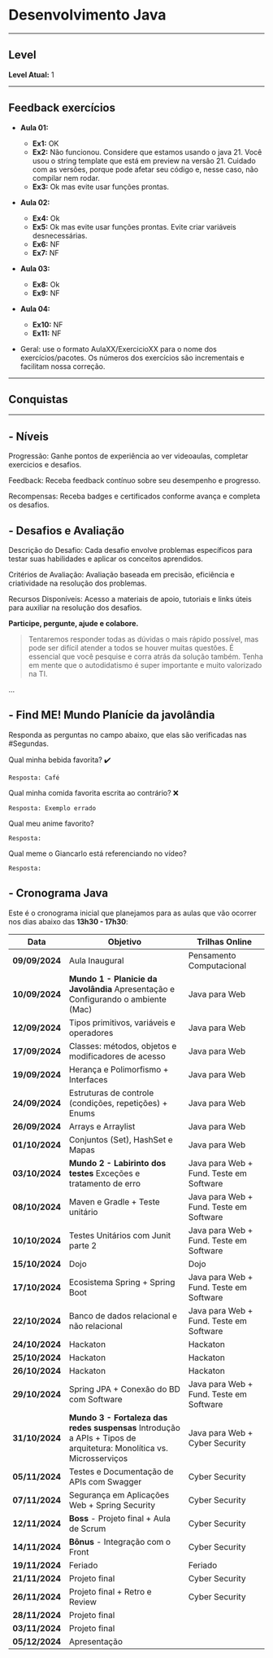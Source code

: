 # Desenvolvimento Java

---
## Level
**Level Atual:** 1

---
## Feedback exercícios

- **Aula 01:**
	- **Ex1:** OK
	- **Ex2:** Não funcionou. Considere que estamos usando o java 21. Você usou o string template que está em preview na versão 21. Cuidado com as versões, porque pode afetar seu código e, nesse caso, não compilar nem rodar.
	- **Ex3:** Ok mas evite usar funções prontas.
- **Aula 02:**
	- **Ex4:** Ok
	- **Ex5:** Ok mas evite usar funções prontas. Evite criar variáveis desnecessárias.
	- **Ex6:** NF
	- **Ex7:** NF
- **Aula 03:**
	- **Ex8:** Ok
	- **Ex9:** NF
- **Aula 04:**
	- **Ex10:** NF
	- **Ex11:** NF

- Geral: use o formato AulaXX/ExercicioXX para o nome dos exercícios/pacotes. Os números dos exercícios são incrementais e facilitam nossa correção.
  
---
## Conquistas

---
## -  Níveis
Progressão: Ganhe pontos de experiência ao ver videoaulas, completar exercicios e desafios. 

Feedback: Receba feedback contínuo sobre seu desempenho e progresso. 

Recompensas: Receba badges e certificados conforme avança e completa os desafios. 

## -  Desafios e Avaliação

Descrição do Desafio: Cada desafio envolve problemas específicos para testar suas habilidades e aplicar os conceitos aprendidos.

Critérios de Avaliação: Avaliação baseada em precisão, eficiência e criatividade na resolução dos problemas.

Recursos Disponíveis: Acesso a materiais de apoio, tutoriais e links úteis para auxiliar na resolução dos desafios.


**Participe, pergunte, ajude e colabore.**

> Tentaremos responder todas as dúvidas o mais rápido possível, mas pode ser difícil atender a todos se houver muitas questões. É essencial que você pesquise e corra atrás da solução também. Tenha em mente que o autodidatismo é super importante e muito valorizado na TI.

...

## - Find ME! Mundo Planície da javolândia
Responda as perguntas no campo abaixo, que elas são verificadas nas #Segundas.

Qual minha bebida favorita? :heavy_check_mark:
```
Resposta: Café
```
Qual minha comida favorita escrita ao contrário? ❌
```
Resposta: Exemplo errado 
```
Qual meu anime favorito?
```
Resposta: 
```
Qual meme o Giancarlo está referenciando no vídeo?
```
Resposta:
```

## - Cronograma Java

Este é o cronograma inicial que planejamos para as aulas que vão ocorrer nos dias abaixo das **13h30 - 17h30**:

| Data | Objetivo | Trilhas Online |
| - | - | - |
| **09/09/2024** | Aula Inaugural | Pensamento Computacional |
| **10/09/2024** | **Mundo 1 - Planicie da Javolândia** Apresentação e Configurando o ambiente (Mac) |Java para Web|
| **12/09/2024** | Tipos primitivos, variáveis e operadores |Java para Web|
| **17/09/2024** | Classes: métodos, objetos e modificadores de acesso|Java para Web|
| **19/09/2024** | Herança e Polimorfismo + Interfaces|Java para Web|
| **24/09/2024** | Estruturas de controle (condições, repetições) + Enums|Java para Web|
| **26/09/2024** | Arrays e Arraylist |Java para Web|
| **01/10/2024** | Conjuntos (Set), HashSet e Mapas|Java para Web|
| **03/10/2024** | **Mundo 2 - Labirinto dos testes** Exceções e tratamento de erro |Java para Web + Fund. Teste em Software|
| **08/10/2024** | Maven e Gradle + Teste unitário |Java para Web + Fund. Teste em Software|
| **10/10/2024** | Testes Unitários com Junit parte 2|Java para Web + Fund. Teste em Software |
| **15/10/2024** | Dojo|Dojo|
| **17/10/2024** | Ecosistema Spring + Spring Boot |Java para Web + Fund. Teste em Software |
| **22/10/2024** | Banco de dados relacional e não relacional |Java para Web + Fund. Teste em Software|
| **24/10/2024** | Hackaton |Hackaton|
| **25/10/2024** | Hackaton |Hackaton|
| **26/10/2024** | Hackaton |Hackaton|
| **29/10/2024** | Spring JPA + Conexão do BD com Software|Java para Web + Fund. Teste em Software|
| **31/10/2024** | **Mundo 3 - Fortaleza das redes suspensas** Introdução a APIs + Tipos de arquitetura: Monolítica vs. Microsserviços |Java para Web + Cyber Security|
| **05/11/2024** | Testes e Documentação de APIs com Swagger|Cyber Security|
| **07/11/2024** | Segurança em Aplicações Web + Spring Security|Cyber Security|
| **12/11/2024** | **Boss** - Projeto final + Aula de Scrum |Cyber Security|
| **14/11/2024** | **Bônus** - Integração com o Front |Cyber Security|
| **19/11/2024** | Feriado | Feriado |
| **21/11/2024** | Projeto final |Cyber Security|
| **26/11/2024** | Projeto final + Retro e Review |Cyber Security|
| **28/11/2024** | Projeto final |
| **03/11/2024** | Projeto final |
| **05/12/2024** | Apresentação |

